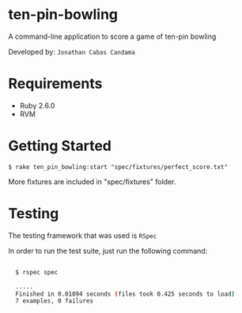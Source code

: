 ten-pin-bowling
===================
A command-line application to score a game of  ten-pin bowling

Developed by: `Jonathan Cabas Candama`

# Requirements

* Ruby 2.6.0
* RVM

# Getting Started

``
  $ rake ten_pin_bowling:start "spec/fixtures/perfect_score.txt"
``

More fixtures are included in "spec/fixtures" folder.

# Testing

The testing framework that was used is `RSpec`

In order to run the test suite, just run the following command:

```sh

  $ rspec spec

  .....
  Finished in 0.01094 seconds (files took 0.425 seconds to load)
  7 examples, 0 failures
```
